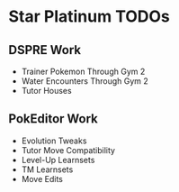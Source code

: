# Star Platinum TODOs

## DSPRE Work

- Trainer Pokemon Through Gym 2
- Water Encounters Through Gym 2
- Tutor Houses

## PokEditor Work

- Evolution Tweaks
- Tutor Move Compatibility
- Level-Up Learnsets
- TM Learnsets
- Move Edits
